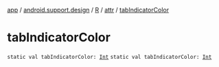 [app](../../../index.md) / [android.support.design](../../index.md) / [R](../index.md) / [attr](index.md) / [tabIndicatorColor](./tab-indicator-color.md)

# tabIndicatorColor

`static val tabIndicatorColor: `[`Int`](https://kotlinlang.org/api/latest/jvm/stdlib/kotlin/-int/index.html)
`static val tabIndicatorColor: `[`Int`](https://kotlinlang.org/api/latest/jvm/stdlib/kotlin/-int/index.html)